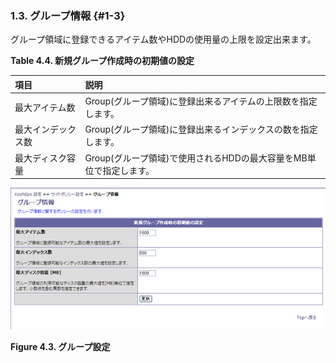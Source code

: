 ### 1.3. グループ情報 {#1-3}

グループ領域に登録できるアイテム数やHDDの使用量の上限を設定出来ます。

**Table 4.4. 新規グループ作成時の初期値の設定**

| 項目 | 説明 |
| :-- | :-- |
| 最大アイテム数 | Group(グループ領域)に登録出来るアイテムの上限数を指定します。 |
| 最大インデックス数 | Group(グループ領域)に登録出来るインデックスの数を指定します。 |
| 最大ディスク容量 | Group(グループ領域)で使用されるHDDの最大容量をMB単位で指定します。 |

![グループ設定](../../assets/xoonips-policy3.png)

**Figure 4.3. グループ設定**